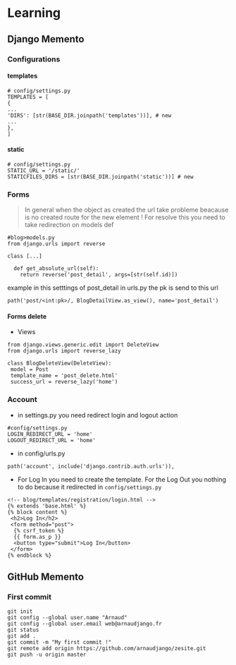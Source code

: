 # Learning
## Django Memento

### Configurations

#### templates
```
# config/settings.py
TEMPLATES = [
{
...
'DIRS': [str(BASE_DIR.joinpath('templates'))], # new
...
},
]
```

#### static

```
# config/settings.py
STATIC_URL = '/static/'
STATICFILES_DIRS = [str(BASE_DIR.joinpath('static'))] # new

```
### Forms

> In general when the object as created the url take probleme beacause is no created route for the new element ! For resolve this you need to take redirection on models def

```
#blog>models.py
from django.urls import reverse
 
class [...]

  def get_absolute_url(self):
    return reverse('post_detail', args=[str(self.id)])
```

example in this setttings of post_detail in urls.py the pk is send to this url

```
path('post/<int:pk>/, BlogDetailView.as_view(), name='post_detail')
```

#### Forms delete
* Views
```
from django.views.generic.edit import DeleteView
from django.urls import reverse_lazy

class BlogDeleteView(DeleteView):
 model = Post
 template_name = 'post_delete.html'
 success_url = reverse_lazy('home')

```
### Account

* in settings.py you need redirect login and logout action

```
#config/settings.py
LOGIN_REDIRECT_URL = 'home'
LOGOUT_REDIRECT_URL = 'home'
```

* in config/urls.py
```
path('account', include('django.contrib.auth.urls')),
```

* For Log In you need to create the template. For the Log Out you nothing to do because it redirected in ``config/settings.py``
```
<!-- blog/templates/registration/login.html -->
{% extends 'base.html' %}
{% block content %}
 <h2>Log In</h2>
 <form method="post">
  {% csrf_token %}
  {{ form.as_p }}
  <button type="submit">Log In</button>
 </form>
{% endblock %}
```

## GitHub Memento

### First commit 

```
git init
git config --global user.name "Arnaud"
git config --global user.email web@arnaudjango.fr
git status 
git add .
git commit -m "My first commit !"
git remote add origin https://github.com/arnaudjango/zesite.git
git push -u origin master
```
